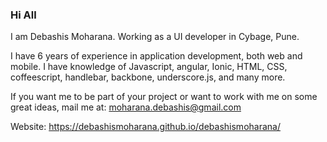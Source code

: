 
### Hi All
I am Debashis Moharana. Working as a UI developer in Cybage, Pune.

I have 6 years of experience in application development, both web and mobile.
I have knowledge of Javascript, angular, Ionic, HTML, CSS, coffeescript, handlebar, backbone, underscore.js, and many more.

If you want me to be part of your project or want to work with me on some great ideas,
mail me at: moharana.debashis@gmail.com

Website: https://debashismoharana.github.io/debashismoharana/
